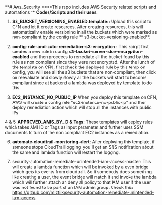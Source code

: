 **# Aws_Security
****This repo includes AWS Security related scripts and automations
**
**Codes/Scripts and their uses:**

1. **S3_BUCKET_VERSIONING_ENABLED.template::** Upload this script to CFN and let it create resources. After creating resources, this will automatically enable versioning in all the buckets which were marked as non-compliant by the config rule **	s3-bucket-versioning-enabled**.

2. **config-rule-and-auto-remediation-s3-encryption** : This scirpt first creates a new rule in config s**3-bucket-server-side-encryption-enabled** and then proceeds to remediate all the bucket found by this rule as non compliant since they were not encrypted. After the lunch of the template on CFN, first check the deployed rule by this temp on config, you will see all the s3 buckets that are non-compliant, then click on reevaluate and slowly slowly all the buckets will start to become compliant since at backend a lambda was deployed by template to do this.

3. **EC2_INSTANCE_NO_PUBLIC_IP** When you deploy this template on CFN, AWS will create a config rule "ec2-instance-no-public-ip" and then deploy remediation action which will stop all the instances with public IPs

4 & 5. **APPROVED_AMIS_BY_ID & Tags**: These templates will deploy rules which takes AMI ID or Tags as input parameter and further uses SSM documents to turn of the non compliant EC2 instances as a remediation.

6. **automate-cloudtrail-monitoring-alert**: After deploying this template, if someone stops CloudTrail logging, you'll get an SNS notification about the same and lambda function will restart the logging.

9. security-automation-remediate-unintended-iam-access-master: This will create a lambda function which will be invoked by a even bridge which gets its events from cloudtrail. So if somebody does something like creating a user, the event bridge will match it and invoke the lambda which will further attach an deny all policy to that IAM user if the user was not found to be part of an IAM admin group. Check this: https://github.com/miztiik/security-automation-remediate-unintended-iam-access

